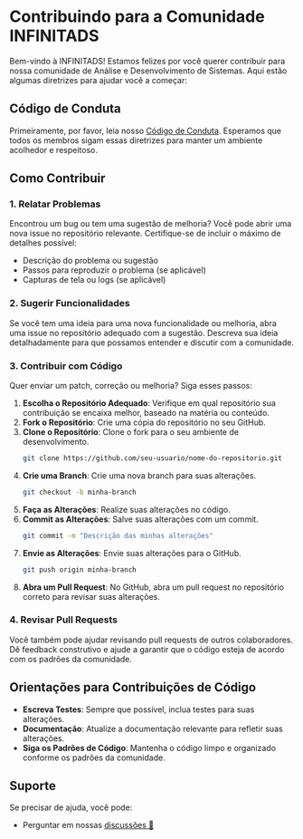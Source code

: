 # Contribuindo para a Comunidade INFINITADS 

Bem-vindo à INFINITADS! Estamos felizes por você querer contribuir para nossa comunidade de Análise e Desenvolvimento de Sistemas. Aqui estão algumas diretrizes para ajudar você a começar:

## Código de Conduta

Primeiramente, por favor, leia nosso [Código de Conduta](https://github.com/InfiniTADS-UFPR/.github/blob/main/CODE_OF_CONDUCT.md). Esperamos que todos os membros sigam essas diretrizes para manter um ambiente acolhedor e respeitoso.

## Como Contribuir

### 1. Relatar Problemas

Encontrou um bug ou tem uma sugestão de melhoria? Você pode abrir uma nova issue no repositório relevante. Certifique-se de incluir o máximo de detalhes possível:

- Descrição do problema ou sugestão
- Passos para reproduzir o problema (se aplicável)
- Capturas de tela ou logs (se aplicável)

### 2. Sugerir Funcionalidades

Se você tem uma ideia para uma nova funcionalidade ou melhoria, abra uma issue no repositório adequado com a sugestão. Descreva sua ideia detalhadamente para que possamos entender e discutir com a comunidade.

### 3. Contribuir com Código

Quer enviar um patch, correção ou melhoria? Siga esses passos:

1. **Escolha o Repositório Adequado**: Verifique em qual repositório sua contribuição se encaixa melhor, baseado na matéria ou conteúdo.
2. **Fork o Repositório**: Crie uma cópia do repositório no seu GitHub.
3. **Clone o Repositório**: Clone o fork para o seu ambiente de desenvolvimento.
   ```sh
   git clone https://github.com/seu-usuario/nome-do-repositorio.git
   ```
4. **Crie uma Branch**: Crie uma nova branch para suas alterações.
   ```sh
   git checkout -b minha-branch
   ```
5. **Faça as Alterações**: Realize suas alterações no código.
6. **Commit as Alterações**: Salve suas alterações com um commit.
   ```sh
   git commit -m "Descrição das minhas alterações"
   ```
7. **Envie as Alterações**: Envie suas alterações para o GitHub.
   ```sh
   git push origin minha-branch
   ```
8. **Abra um Pull Request**: No GitHub, abra um pull request no repositório correto para revisar suas alterações.

### 4. Revisar Pull Requests

Você também pode ajudar revisando pull requests de outros colaboradores. Dê feedback construtivo e ajude a garantir que o código esteja de acordo com os padrões da comunidade.

## Orientações para Contribuições de Código

- **Escreva Testes**: Sempre que possível, inclua testes para suas alterações.
- **Documentação**: Atualize a documentação relevante para refletir suas alterações.
- **Siga os Padrões de Código**: Mantenha o código limpo e organizado conforme os padrões da comunidade.

## Suporte

Se precisar de ajuda, você pode:
- Perguntar em nossas [discussões 💬](https://github.com/orgs/InfiniTADS-UFPR/discussions)

